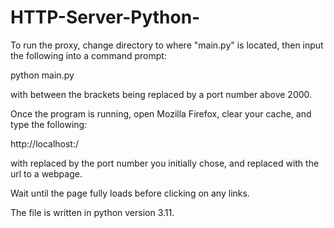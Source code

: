 # HTTP-Server-Python-

To run the proxy, change directory to where 
"main.py" is located, then input the following into a command prompt:

python main.py <insert a port number here>

with <insert a port number here> between the brackets being replaced 
by a port number above 2000.

Once the program is running, open Mozilla Firefox, clear your cache, 
and type the following:

http://localhost:<port number>/<insert webpage url here>

with <port number> replaced by the port number you initially chose, and 
<insert webpage url here> replaced with the url to a webpage.

Wait until the page fully loads before clicking on any links.

The file is written in python version 3.11.